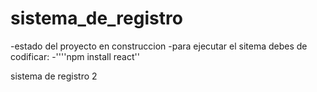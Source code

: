 <h1>sistema_de_registro</h1>

-estado del proyecto en construccion
-para ejecutar el sitema debes de codificar:
-''''npm install react''

sistema de registro 2

